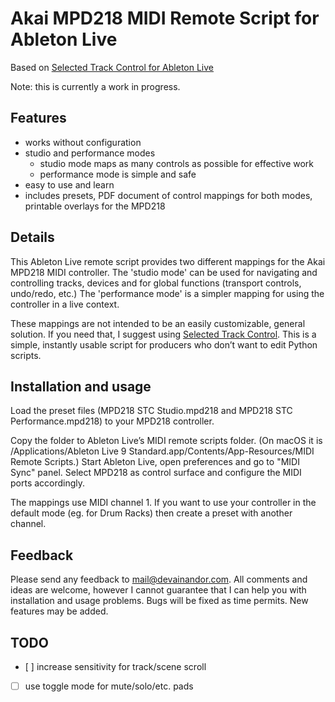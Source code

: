 # Akai MPD218 MIDI Remote Script for Ableton Live

Based on [Selected Track Control for Ableton Live](http://stc.wiffbi.com/)

Note: this is currently a work in progress.

## Features

- works without configuration
- studio and performance modes
    - studio mode maps as many controls as possible for effective work
    - performance mode is simple and safe
- easy to use and learn
- includes presets, PDF document of control mappings for both modes, printable overlays for the MPD218

## Details

This Ableton Live remote script provides two different mappings for the Akai MPD218 MIDI controller. The 'studio mode' can be used for navigating and controlling tracks, devices and for global functions (transport controls, undo/redo, etc.) The 'performance mode' is a simpler mapping for using the controller in a live context.

These mappings are not intended to be an easily customizable, general solution. If you need that, I suggest using [Selected Track Control](http://stc.wiffbi.com/). This is a simple, instantly usable script for producers who don’t want to edit Python scripts.

## Installation and usage

Load the preset files (MPD218 STC Studio.mpd218 and MPD218 STC Performance.mpd218) to your MPD218 controller.

Copy the folder to Ableton Live’s MIDI remote scripts folder. (On macOS it is /Applications/Ableton Live 9 Standard.app/Contents/App-Resources/MIDI Remote Scripts.) Start Ableton Live, open preferences and go to "MIDI Sync" panel. Select MPD218 as control surface and configure the MIDI ports accordingly.

The mappings use MIDI channel 1. If you want to use your controller in the default mode (eg. for Drum Racks) then create a preset with another channel.

## Feedback

Please send any feedback to mail@devainandor.com. All comments and ideas are welcome, however I cannot guarantee that I can help you with installation and usage problems. Bugs will be fixed as time permits. New features may be added.

## TODO

- [ ] increase sensitivity for track/scene scroll
- [ ] use toggle mode for mute/solo/etc. pads
